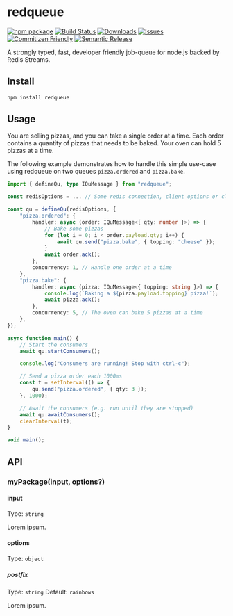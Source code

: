 # redqueue

[![npm package][npm-img]][npm-url]
[![Build Status][build-img]][build-url]
[![Downloads][downloads-img]][downloads-url]
[![Issues][issues-img]][issues-url]
[![Commitizen Friendly][commitizen-img]][commitizen-url]
[![Semantic Release][semantic-release-img]][semantic-release-url]

A strongly typed, fast, developer friendly job-queue for node.js backed by Redis Streams.

## Install

```bash
npm install redqueue
```

## Usage

You are selling pizzas, and you can take a single order at a time. Each order contains a quantity of pizzas that needs to be baked. Your oven can hold 5 pizzas at a time.

The following example demonstrates how to handle this simple use-case using redqueue on two queues `pizza.ordered` and `pizza.bake`.

```ts
import { defineQu, type IQuMessage } from "redqueue";

const redisOptions = ... // Some redis connection, client options or cluster options

const qu = defineQu(redisOptions, {
	"pizza.ordered": {
		handler: async (order: IQuMessage<{ qty: number }>) => {
			// Bake some pizzas
			for (let i = 0; i < order.payload.qty; i++) {
				await qu.send("pizza.bake", { topping: "cheese" });
			}
			await order.ack();
		},
		concurrency: 1, // Handle one order at a time
	},
	"pizza.bake": {
		handler: async (pizza: IQuMessage<{ topping: string }>) => {
			console.log(`Baking a ${pizza.payload.topping} pizza!`);
			await pizza.ack();
		},
		concurrency: 5, // The oven can bake 5 pizzas at a time
	},
});

async function main() {
	// Start the consumers
	await qu.startConsumers();

	console.log("Consumers are running! Stop with ctrl-c");

	// Send a pizza order each 1000ms
	const t = setInterval(() => {
		qu.send("pizza.ordered", { qty: 3 });
	}, 1000);

	// Await the consumers (e.g. run until they are stopped)
	await qu.awaitConsumers();
	clearInterval(t);
}

void main();

```

## API

### myPackage(input, options?)

#### input

Type: `string`

Lorem ipsum.

#### options

Type: `object`

##### postfix

Type: `string`
Default: `rainbows`

Lorem ipsum.

[build-img]: https://github.com/magnusmeng/redqueue/actions/workflows/release.yml/badge.svg
[build-url]: https://github.com/magnusmeng/redqueue/actions/workflows/release.yml
[downloads-img]: https://img.shields.io/npm/dt/redqueue
[downloads-url]: https://www.npmtrends.com/redqueue
[npm-img]: https://img.shields.io/npm/v/redqueue
[npm-url]: https://www.npmjs.com/package/redqueue
[issues-img]: https://img.shields.io/github/issues/magnusmeng/redqueue
[issues-url]: https://github.com/magnusmeng/redqueue/issues
[semantic-release-img]: https://img.shields.io/badge/%20%20%F0%9F%93%A6%F0%9F%9A%80-semantic--release-e10079.svg
[semantic-release-url]: https://github.com/semantic-release/semantic-release
[commitizen-img]: https://img.shields.io/badge/commitizen-friendly-brightgreen.svg
[commitizen-url]: http://commitizen.github.io/cz-cli/
